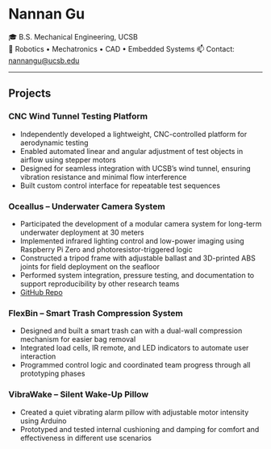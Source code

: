 # Nannan Gu 
 
🎓 B.S. Mechanical Engineering, UCSB  
🔧 Robotics • Mechatronics • CAD • Embedded Systems
📫 Contact: nannangu@ucsb.edu  

---

## Projects

### CNC Wind Tunnel Testing Platform
- Independently developed a lightweight, CNC-controlled platform for aerodynamic testing  
- Enabled automated linear and angular adjustment of test objects in airflow using stepper motors  
- Designed for seamless integration with UCSB’s wind tunnel, ensuring vibration resistance and minimal flow interference  
- Built custom control interface for repeatable test sequences

### Oceallus – Underwater Camera System
- Participated the development of a modular camera system for long-term underwater deployment at 30 meters  
- Implemented infrared lighting control and low-power imaging using Raspberry Pi Zero and photoresistor-triggered logic  
- Constructed a tripod frame with adjustable ballast and 3D-printed ABS joints for field deployment on the seafloor  
- Performed system integration, pressure testing, and documentation to support reproducibility by other research teams  
- [GitHub Repo](https://github.com/Oceallus/underwater_spy_camera)

### FlexBin – Smart Trash Compression System
- Designed and built a smart trash can with a dual-wall compression mechanism for easier bag removal  
- Integrated load cells, IR remote, and LED indicators to automate user interaction  
- Programmed control logic and coordinated team progress through all prototyping phases  

### VibraWake – Silent Wake-Up Pillow
- Created a quiet vibrating alarm pillow with adjustable motor intensity using Arduino  
- Prototyped and tested internal cushioning and damping for comfort and effectiveness in different use scenarios


